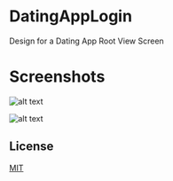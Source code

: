# DatingAppLogin
Design for a Dating App Root View Screen

# Screenshots
![alt text](https://i.ibb.co/L6G5f6n/Screen-Shot-2022-06-03-at-12-30-23-AM.png)

![alt text](https://i.ibb.co/tDCXnGD/Screen-Shot-2022-06-03-at-12-30-38-AM.png)

## License
[MIT](https://choosealicense.com/licenses/mit/)
